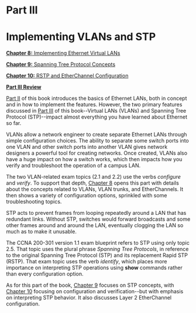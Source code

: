 # Part III


# Implementing VLANs and STP

[**Chapter 8:** Implementing Ethernet Virtual LANs](vol1_ch08.md#ch08)

[**Chapter 9:** Spanning Tree Protocol Concepts](vol1_ch09.md#ch09)

[**Chapter 10:** RSTP and EtherChannel Configuration](vol1_ch10.md#ch10)

[**Part III Review**](vol1_part-p03.md#part-p03)

[Part II](vol1_part02.md#part02) of this book introduces the basics of Ethernet LANs, both in concept and in how to implement the features. However, the two primary features discussed in [Part III](vol1_part03.md#part03) of this book--Virtual LANs (VLANs) and Spanning Tree Protocol (STP)--impact almost everything you have learned about Ethernet so far.

VLANs allow a network engineer to create separate Ethernet LANs through simple configuration choices. The ability to separate some switch ports into one VLAN and other switch ports into another VLAN gives network designers a powerful tool for creating networks. Once created, VLANs also have a huge impact on how a switch works, which then impacts how you verify and troubleshoot the operation of a campus LAN.

The two VLAN-related exam topics (2.1 and 2.2) use the verbs *configure* and *verify*. To support that depth, [Chapter 8](vol1_ch08.md#ch08) opens this part with details about the concepts related to VLANs, VLAN trunks, and EtherChannels. It then shows a variety of configuration options, sprinkled with some troubleshooting topics.

STP acts to prevent frames from looping repeatedly around a LAN that has redundant links. Without STP, switches would forward broadcasts and some other frames around and around the LAN, eventually clogging the LAN so much as to make it unusable.

The CCNA 200-301 version 1.1 exam blueprint refers to STP using only topic 2.5. That topic uses the plural phrase *Spanning Tree Protocols*, in reference to the original Spanning Tree Protocol (STP) and its replacement Rapid STP (RSTP). That exam topic uses the verb *identify*, which places more importance on interpreting STP operations using **show** commands rather than every configuration option.

As for this part of the book, [Chapter 9](vol1_ch09.md#ch09) focuses on STP concepts, with [Chapter 10](vol1_ch10.md#ch10) focusing on configuration and verification--but with emphasis on interpreting STP behavior. It also discusses Layer 2 EtherChannel configuration.